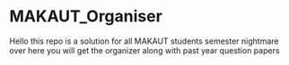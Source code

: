# MAKAUT_Organiser
Hello this repo is a solution for all MAKAUT students semester nightmare over here you will get the organizer along with past year question papers 

